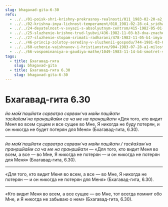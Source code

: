 ```yaml
---
slug: bhagavad-gita-6-30
refs:
  - ../../01-poisk-shri-krishny-prekrasnoy-realnosti/011_1983-02-20-a2_sridharmj_nichto_menshee_chem_koncepcija_krishny_ne_udovletvorit_nas.md
  - ../../02-krishna-imya-lichnost-temperament/018_1981-02-28-c4_sridharmj_krishna-cel_vseh_jertvoprinosheniy.md
  - ../../24-deyatelnost-v-svyazi-s-absolyutnym-centrom/415-1982-05-01-b1-vospriyatie-s-tochki-zreniya-tsentra-yavlyaet-nektar-v-glubinah-realnosti.md
  - ../../25-sluzhenie-krishne-trud-lyubvi/436-1982-11-03-b3-dva-znacheniya-slova-purana-i-ponyatie-vajshnav-sluzhenie-tsentru-trud-lyubvi.md
  - ../../27-sluzhenie-stopam-srimati-radharani/478-1982-11-05-b1-imya-krishny-plenyaet-serdtse-cherez-sluh-chuvstva-radharani-v-poezii-chandidasa.md
  - ../../46-princip-zolotoy-serediny-v-sluzhenii-gospodu/744-1981-03-07-a3-b1-b4-sredinnyj-put-pri-obshhenii-s-protivopolozhnym-polom.md
  - ../../60-uchenie-vaishnavov-i-hristianstvo/904-1983-07-28-a1-milost-vyshe-spravedlivosti-i-oppozitsiya-chast-garmonii-v-hristianstve-i-vajshnavizme.md
  - ../../66-vospominaniya-o-gaudiya-mathe/1049-1983-11-14-b4-smotret-skvoz-prizmu-bezgranichnogo-istoriya-o-dengah-professora-sannyala.md
tags:
  - title: Бхагавад-гита
    slug: bhagavad-gita
  - title: Бхагавад-гита 6.30
    slug: bhagavad-gita-6-30
---
```


# Бхагавад-гита 6.30

*йо ма̄м̇ паш́йати сарватра сарвам̇ ча майи паш́йати*\
*тасйа̄хам̇ на пран̣аш́йа̄ми са ча ме на пран̣аш́йати* «Для того, кто видит Меня во всем сущем и все сущее во Мне, Я никогда не буду потерян, и он никогда не будет потерян для Меня» (Бхагавад-гита, 6.30).

---

*йо ма̄м̇ паш́йати сарватра сарвам̇ ча майи паш́йати / тасйа̄хам̇ на пран̣аш́йа̄ми са ча ме на пран̣аш́йати* — «Для того, кто видит Меня во всем, а все — во Мне, Я никогда не потерян — и он никогда не потерян для Меня» (Бхагавад-гита, 6.30).

---

«Для того, кто видит Меня во всем, а все — во Мне, Я никогда не потерян — и он никогда не потерян для Меня» (Бхагавад-гита, 6.30).

---

«Кто видит Меня во всем, а все сущее — во Мне, тот всегда помнит обо Мне, и Я никогда не забываю о нем» (Бхагавад-гита, 6.30).
